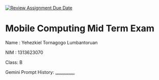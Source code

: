 [![Review Assignment Due Date](https://classroom.github.com/assets/deadline-readme-button-22041afd0340ce965d47ae6ef1cefeee28c7c493a6346c4f15d667ab976d596c.svg)](https://classroom.github.com/a/T0qt99Uw)
# Mobile Computing Mid Term Exam
Name : Yehezkiel Tornagogo Lumbantoruan

NIM  : 1313623070

Class: B 

Gemini Prompt History: [...............](https://gemini.google.com/share/eb2f577497f6)

